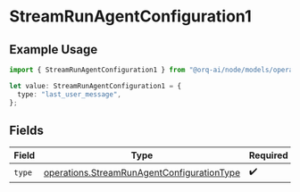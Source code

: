 # StreamRunAgentConfiguration1

## Example Usage

```typescript
import { StreamRunAgentConfiguration1 } from "@orq-ai/node/models/operations";

let value: StreamRunAgentConfiguration1 = {
  type: "last_user_message",
};
```

## Fields

| Field                                                                                                    | Type                                                                                                     | Required                                                                                                 | Description                                                                                              |
| -------------------------------------------------------------------------------------------------------- | -------------------------------------------------------------------------------------------------------- | -------------------------------------------------------------------------------------------------------- | -------------------------------------------------------------------------------------------------------- |
| `type`                                                                                                   | [operations.StreamRunAgentConfigurationType](../../models/operations/streamrunagentconfigurationtype.md) | :heavy_check_mark:                                                                                       | N/A                                                                                                      |